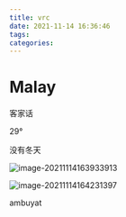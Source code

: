 ```yaml
---
title: vrc
date: 2021-11-14 16:36:46
tags:
categories:
---
```




# Malay



客家话



29°



没有冬天

![image-20211114163933913](https://picgo-freejim.oss-cn-beijing.aliyuncs.com/to_upload/image-20211114163933913.png)

![image-20211114164231397](https://picgo-freejim.oss-cn-beijing.aliyuncs.com/to_upload/image-20211114164231397.png)



ambuyat